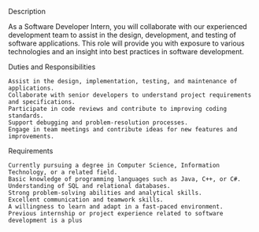 Description

As a Software Developer Intern, you will collaborate with our experienced development team to assist in the design, development, and testing of software applications. This role will provide you with exposure to various technologies and an insight into best practices in software development.

Duties and Responsibilities

    Assist in the design, implementation, testing, and maintenance of applications.
    Collaborate with senior developers to understand project requirements and specifications.
    Participate in code reviews and contribute to improving coding standards.
    Support debugging and problem-resolution processes.
    Engage in team meetings and contribute ideas for new features and improvements.

Requirements

    Currently pursuing a degree in Computer Science, Information Technology, or a related field.
    Basic knowledge of programming languages such as Java, C++, or C#.
    Understanding of SQL and relational databases.
    Strong problem-solving abilities and analytical skills.
    Excellent communication and teamwork skills.
    A willingness to learn and adapt in a fast-paced environment.
    Previous internship or project experience related to software development is a plus

